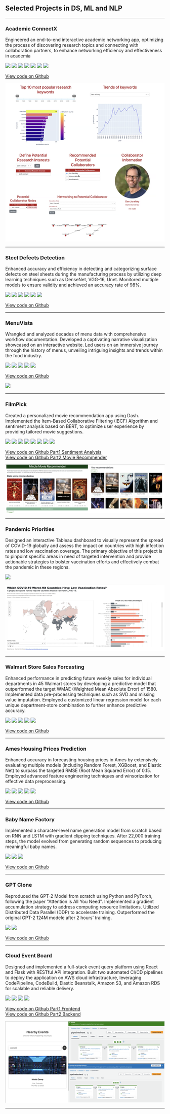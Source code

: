 ## Selected Projects in DS, ML and NLP

---

### Academic ConnectX

Engineered an end-to-end interactive academic networking app, optimizing the process of discovering research topics and connecting with collaboration partners, to enhance networking efficiency and effectiveness in academia

[![](https://img.shields.io/badge/Plotly-white?logo=Plotly)](#) [![](https://img.shields.io/badge/MySQL-white?logo=MySQL)](#) [![](https://img.shields.io/badge/MongoDB-white?logo=MongoDB)](#) [![](https://img.shields.io/badge/Neo4j-white?logo=Neo4j)](#) [![](https://img.shields.io/badge/Pandas-white?logo=Pandas)](#) [![](https://img.shields.io/badge/Bootstrap-white?logo=Bootstrap)](#) [![](https://img.shields.io/badge/Cytoscape-white?logo=Cytoscape)](#) 

[View code on Github](https://github.com/minjiefu/Academic-ConnectX2) 

<img src="images/academic_connectX.png?raw=true" />

---
### Steel Defects Detection

Enhanced accuracy and efficiency in detecting and categorizing surface defects on steel sheets during the manufacturing process by utilizing deep learning techniques such as DenseNet, VGG-16, Unet. Monitored multiple models to ensure validity and achieved an accuracy rate of 98%.


[![](https://img.shields.io/badge/Python-white?logo=Python)](#) [![](https://img.shields.io/badge/Tensorflow-white?logo=Tensorflow)](#) [![](https://img.shields.io/badge/Numpy-white?logo=Numpy)](#) [![](https://img.shields.io/badge/Pandas-white?logo=Pandas)](#) [![](https://img.shields.io/badge/Jupyter-white?logo=Jupyter)](#) [![](https://img.shields.io/badge/scikit--learn-white?logo=scikit--learn)](#)


[View code on Github](https://github.com/minjiefu/Steel-Defects-Detection) 

---


### MenuVista

Wrangled and analyzed decades of menu data with comprehensive workflow documentation. Developed a captivating narrative visualization showcased on an interactive website. Led users on an immersive journey through the history of menus, unveiling intriguing insights and trends within the food industry.

[![](https://img.shields.io/badge/PostgreSQL-white?logo=PostgreSQL)](#) [![](https://img.shields.io/badge/D3-white?logo=D3)](#) [![](https://img.shields.io/badge/OpenRefine-white?logo=OpenRefine)](#) [![](https://img.shields.io/badge/OR2YWTool-white?logo=OR2YWTool)](#) [![](https://img.shields.io/badge/yesWorkflow-white?logo=yesWorkflow)](#)

[View code on Github](https://github.com/minjiefu/MenuVista) 

<img src="images/MenuVista.png?raw=true" />

---

### FilmPick

Created a personalized movie recommendation app using Dash. Implemented the Item-Based Collaborative Filtering (IBCF) Algorithm and sentiment analysis based on BERT, to optimize user experience by providing tailored movie suggestions.

[![](https://img.shields.io/badge/Plotly-white?logo=Plotly)](#) [![](https://img.shields.io/badge/Python-white?logo=Python)](#) [![](https://img.shields.io/badge/Numpy-white?logo=Numpy)](#) [![](https://img.shields.io/badge/Pandas-white?logo=Pandas)](#) [![](https://img.shields.io/badge/HuggingFace_Transformers-white?logo=huggingface)](#) [![](https://img.shields.io/badge/HTML-white?logo=Html)](#) [![](https://img.shields.io/badge/Jupyter-white?logo=Jupyter)](#) [![](https://img.shields.io/badge/scikit--learn-white?logo=scikit--learn)](#) 

[View code on Github Part1 Sentiment Analysis](https://github.com/minjiefu/FilmPick-Part1) <br>
[View code on Github Part2 Movie Recommender](https://github.com/minjiefu/FilmPick-Part2) 

<img src="images/FilmPick.png?raw=true" />

---
### Pandemic Priorities

Designed an interactive Tableau dashboard to visually represent the spread of COVID-19 globally and assess the impact on countries with high infection rates and low vaccination coverage. The primary objective of this project is to pinpoint specific areas in need of targeted intervention and provide actionable strategies to bolster vaccination efforts and effectively combat the pandemic in these regions.

[![](https://img.shields.io/badge/Tableau-white?logo=Tableau)](#) 

<img src="images/PandemicPriorities.png?raw=true" />

---
### Walmart Store Sales Forcasting

Enhanced performance in predicting future weekly sales for individual departments in 45 Walmart stores by developing a predictive model that outperformed the target WMAE (Weighted Mean Absolute Error) of 1580. Implemented data pre-processing techniques such as SVD and missing value imputation. Employed a customized linear regression model for each unique department-store combination to further enhance predictive accuracy.
‭

[![](https://img.shields.io/badge/Python-white?logo=Python)](#) [![](https://img.shields.io/badge/Numpy-white?logo=Numpy)](#) [![](https://img.shields.io/badge/Pandas-white?logo=Pandas)](#) [![](https://img.shields.io/badge/Jupyter-white?logo=Jupyter)](#) [![](https://img.shields.io/badge/scikit--learn-white?logo=scikit--learn)](#) 


[View code on Github](https://github.com/minjiefu/Walmart-Store-Sales-Forcasting) 

---
### Ames Housing Prices Prediction

Enhanced accuracy in forecasting housing prices in Ames by extensively evaluating multiple models (including Random Forest, XGBoost, and Elastic Net) to surpass the targeted RMSE (Root Mean Squared Error) of 0.15. Employed advanced feature engineering techniques and winsorization for effective data preprocessing.
‭

[![](https://img.shields.io/badge/Python-white?logo=Python)](#) [![](https://img.shields.io/badge/Numpy-white?logo=Numpy)](#) [![](https://img.shields.io/badge/Pandas-white?logo=Pandas)](#) [![](https://img.shields.io/badge/Jupyter-white?logo=Jupyter)](#) [![](https://img.shields.io/badge/scikit--learn-white?logo=scikit--learn)](#) 


[View code on Github](https://github.com/minjiefu/Ames-Housing-Prices-Prediction) 

---
### Baby Name Factory

Implemented a character-level name generation model from scratch based on RNN and LSTM with gradient clipping techniques. After 22,000 training steps, the model evolved from generating random sequences to producing meaningful baby names.

[![](https://img.shields.io/badge/Python-white?logo=Python)](#) [![](https://img.shields.io/badge/Numpy-white?logo=Numpy)](#) [![](https://img.shields.io/badge/Tensorflow-white?logo=Tensorflow)](#)


[View code on Github](https://github.com/minjiefu/Baby-Name-Factory) 

---
### GPT Clone

Reproduced the GPT-2 Model from scratch using Python and PyTorch, following the paper "Attention is All You Need". Implemented a gradient accumulation strategy to address computing resource limitations. Utilized Distributed Data Parallel (DDP) to accelerate training. Outperformed the original GPT-2 124M modele after 2 hours’ training.


[![](https://img.shields.io/badge/Python-white?logo=Python)](#) [![](https://img.shields.io/badge/Pytorch-white?logo=Pytorch)](#) 


[View code on Github](https://github.com/minjiefu/GPT-Clone) 

---

### Cloud Event Board

Designed and implemented a full-stack event query platform using React and Flask with RESTful API integration. Built two automated CI/CD pipelines to deploy the application on AWS cloud infrastructure, leveraging CodePipeline, CodeBuild, Elastic Beanstalk, Amazon S3, and Amazon RDS for scalable and reliable delivery.

[![](https://img.shields.io/badge/aws-white?logo=aws)](#) [![](https://img.shields.io/badge/flask-white?logo=flask)](#) [![](https://img.shields.io/badge/React-white?logo=React)](#) [![](https://img.shields.io/badge/python-white?logo=python)](#) 


[View code on Github Part1 Frontend](https://github.com/minjiefu/aws-Full-Stack-Event-Board-frontendrepo) <br>
[View code on Github Part2 Backend](https://github.com/minjiefu/aws-Full-Stack-Event-Board-backendrepo) 

<img src="images/CloudEventBoard.png?raw=true" />

---
